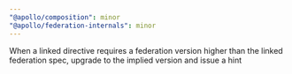 ```yaml
---
"@apollo/composition": minor
"@apollo/federation-internals": minor
---
```


When a linked directive requires a federation version higher than the linked federation spec, upgrade to the implied version and issue a hint
